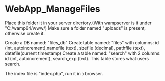 # WebApp_ManageFiles
Place this folder it in your server directory.(With wampserver is it under "C:/wamp64/www/)
Make sure a folder named "uploads" is present, otherwise create it. 

Create a DB named: "files_db"
Create table named: "files" with columns: id (int, autoincrement),namefile (text), sizefile (decimal), pathfile (text), datefile(current timestamp)
Create a table named: "search" with 2 columns: id (int, autoincrement), search_exp (text). This table stores what users search. 

The index file is "index.php", run it in a browser.
